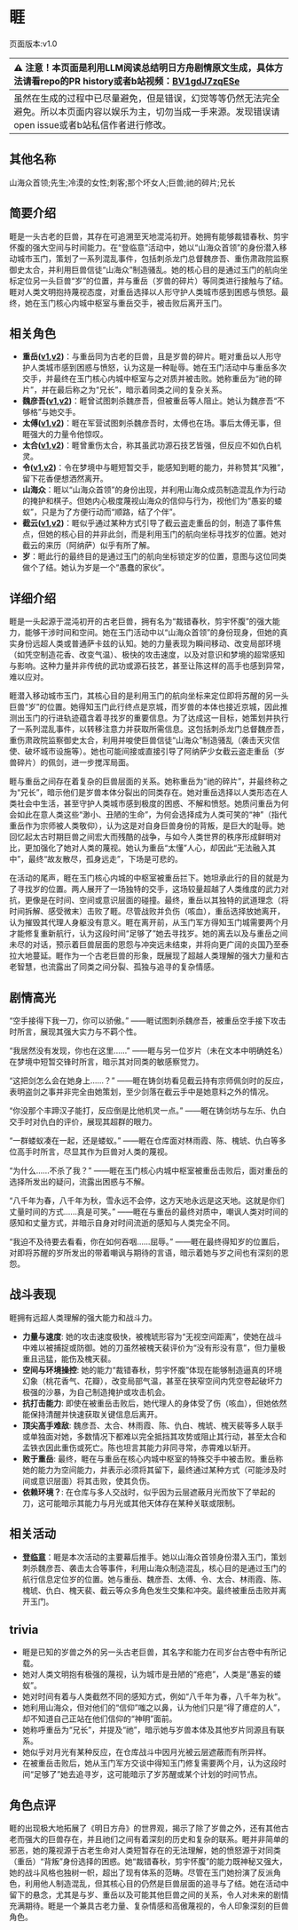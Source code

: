 # 睚
页面版本:v1.0
 

| :warning: 注意！本页面是利用LLM阅读总结明日方舟剧情原文生成，具体方法请看repo的PR history或者b站视频：[BV1gdJ7zqESe](https://www.bilibili.com/video/BV1gdJ7zqESe/)         |
|:----------------------------|
| 虽然在生成的过程中已尽量避免，但是错误，幻觉等等仍然无法完全避免。所以本页面内容以娱乐为主，切勿当成一手来源。发现错误请open issue或者b站私信作者进行修改。|



## 其他名称
山海众首领;先生;冷漠的女性;刺客;那个坏女人;巨兽;祂的碎片;兄长
## 简要介绍
睚是一头古老的巨兽，其存在可追溯至天地混沌初开。她拥有能够裁错春秋、剪宇怀腹的强大空间与时间能力。在“登临意”活动中，她以“山海众首领”的身份潜入移动城市玉门，策划了一系列混乱事件，包括刺杀龙门总督魏彦吾、重伤肃政院监察御史太合，并利用巨兽信徒“山海众”制造骚乱。她的核心目的是通过玉门的航向坐标定位另一头巨兽“岁”的位置，并与重岳（岁兽的碎片）等同类进行接触与了结。睚对人类文明抱持蔑视态度，对重岳选择以人形守护人类城市感到困惑与愤怒。最终，她在玉门核心内城中枢室与重岳交手，被击败后离开玉门。
## 相关角色
-   **重岳([v1](char_2024_chyue.md),[v2](../char_v3/char_2024_chyue.md))**：与重岳同为古老的巨兽，且是岁兽的碎片。睚对重岳以人形守护人类城市感到困惑与愤怒，认为这是一种耻辱。她在玉门活动中与重岳多次交手，并最终在玉门核心内城中枢室与之对质并被击败。她称重岳为“祂的碎片”，并在最后称之为“兄长”，暗示着同类之间的复杂关系。
-   **魏彦吾([v1](extended_char_wei_yan_wu.md),[v2](../char_v3/extended_char_wei_yan_wu.md))**：睚曾试图刺杀魏彦吾，但被重岳等人阻止。她认为魏彦吾“不够格”与她交手。
-   **太傅([v1](extended_char_tai_fu.md),[v2](../char_v3/extended_char_tai_fu.md))**：睚在军营试图刺杀魏彦吾时，太傅也在场。事后太傅无事，但睚强大的力量令他惊叹。
-   **太合([v1](extended_char_tai_he.md),[v2](../char_v3/extended_char_tai_he.md))**：睚曾重伤太合，称其虽武功源石技艺皆强，但反应不如仇白机灵。
-   **令([v1](char_2023_ling.md),[v2](../char_v3/char_2023_ling.md))**：令在梦境中与睚短暂交手，能感知到睚的能力，并称赞其“风雅”，留下花香便想洒然离开。
-   **山海众**：睚以“山海众首领”的身份出现，并利用山海众成员制造混乱作为行动的掩护和棋子。但她内心极度蔑视山海众的信仰与行为，视他们为“愚妄的蝼蚁”，只是为了方便行动而“顺路，结了个伴”。
-   **截云([v1](char_4078_bdhkgt.md),[v2](../char_v3/char_4078_bdhkgt.md))**：睚似乎通过某种方式引导了截云盗走重岳的剑，制造了事件焦点，但她的核心目的并非此剑，而是利用玉门的航向坐标寻找岁的位置。她对截云的来历（阿纳萨）似乎有所了解。
-   **岁**：睚此行的最终目的是通过玉门的航向坐标锁定岁的位置，意图与这位同类做个了结。她认为岁是一个“愚蠢的家伙”。
## 详细介绍
睚是一头起源于混沌初开的古老巨兽，拥有名为“裁错春秋，剪宇怀腹”的强大能力，能够干涉时间和空间。她在玉门活动中以“山海众首领”的身份现身，但她的真实身份远超人类或普通萨卡兹的认知。她的力量表现为瞬间移动、改变局部环境（如凭空制造花香、改变气温）、极快的攻击速度，以及对意识和梦境的超常感知与影响。这种力量并非传统的武功或源石技艺，甚至让陈这样的高手也感到异常，难以应对。

睚潜入移动城市玉门，其核心目的是利用玉门的航向坐标来定位即将苏醒的另一头巨兽“岁”的位置。她得知玉门此行终点是京城，而岁兽的本体也接近京城，因此推测出玉门的行进轨迹蕴含着寻找岁的重要信息。为了达成这一目标，她策划并执行了一系列混乱事件，以转移注意力并获取所需信息。这包括刺杀龙门总督魏彦吾，重伤肃政院监察御史太合，利用并唆使巨兽信徒“山海众”制造骚乱（袭击天灾信使、破坏城市设施等）。她也可能间接或直接引导了阿纳萨少女截云盗走重岳（岁兽碎片）的佩剑，进一步搅浑局面。

睚与重岳之间存在着复杂的巨兽层面的关系。她称重岳为“祂的碎片”，并最终称之为“兄长”，暗示他们是岁兽本体分裂出的同类存在。她对重岳选择以人类形态在人类社会中生活，甚至守护人类城市感到极度的困惑、不解和愤怒。她质问重岳为何会如此在意人类这些“渺小、丑陋的生命”，为何会选择成为人类可笑的“神”（指代重岳作为宗师被人类敬仰），认为这是对自身巨兽身份的背叛，是巨大的耻辱。她回忆起太古时期巨兽之间宏大而残酷的战争，与如今人类世界的秩序形成鲜明对比，更加强化了她对人类的蔑视。她认为重岳“太懂”人心，却因此“无法融入其中”，最终“故友散尽，孤身远走”，下场是可悲的。

在活动的尾声，睚在玉门核心内城的中枢室被重岳拦下。她坦承此行的目的就是为了寻找岁的位置。两人展开了一场独特的交手，这场较量超越了人类维度的武力对抗，更像是在时间、空间或意识层面的碰撞。最终，重岳以其独特的武道理念（将时间拆解、感受微末）击败了睚。尽管战败并负伤（咳血），重岳选择放她离开，认为摧毁其代理人身躯没有意义。睚在离开前，从玉门军方得知玉门城需要两个月才能修复重新航行，认为这段时间“足够了”她去寻找岁。她的离去以及与重岳之间未尽的对话，预示着巨兽层面的恩怨与冲突远未结束，并将向更广阔的炎国乃至泰拉大地蔓延。睚作为一个古老巨兽的形象，既展现了超越人类理解的强大力量和古老智慧，也流露出了同类之间分裂、孤独与追寻的复杂情感。
## 剧情高光
“空手接得下我一刀，你可以骄傲。”
——睚试图刺杀魏彦吾，被重岳空手接下攻击时所言，展现其强大实力与不羁个性。

“我居然没有发现，你也在这里......”
——睚与另一位岁片（未在文本中明确姓名）在梦境中短暂交锋时所言，暗示其对同类的敏感察觉力。

“这把剑怎么会在她身上......？”
——睚在铸剑坊看见截云持有宗师佩剑时的反应，表明盗剑之事并非完全由她策划，至少剑落在截云手中是她意料之外的情况。

“你没那个丰蹄汉子能打，反应倒是比他机灵一点。”
——睚在铸剑坊与左乐、仇白交手时对仇白的评价，展现其超群的眼力。

“一群蝼蚁凑在一起，还是蝼蚁。”
——睚在仓库面对林雨霞、陈、槐琥、仇白等多位高手时所言，尽显其作为巨兽对人类的蔑视。

“为什么......不杀了我？”
——睚在玉门核心内城中枢室被重岳击败后，面对重岳的选择所发出的疑问，流露出困惑与不解。

“八千年为春，八千年为秋，雪永远不会停，这方天地永远是这天地。这就是你们丈量时间的方式......真是可笑。”
——睚在与重岳的最终对质中，嘲讽人类对时间的感知和丈量方式，并暗示自身对时间流逝的感知与人类完全不同。

“我迫不及待要去看看，你在如何吞咽......屈辱。”
——睚在最终得知岁的位置后，对即将苏醒的岁所发出的带着嘲讽与期待的言语，暗示着她与岁之间也有深刻的恩怨。
## 战斗表现
睚拥有远超人类理解的强大能力和战斗力。
*   **力量与速度**: 她的攻击速度极快，被槐琥形容为“无视空间距离”，使她在战斗中难以被捕捉或防御。她的刀虽然被槐天裴评价为“没有形没有意”，但力量极重且迅猛，能伤及槐天裴。
*   **空间与环境操控**: 她的能力“裁错春秋，剪宇怀腹”体现在能够制造逼真的环境幻象（桃花香气、花瓣），改变局部气温，甚至在狭窄空间内凭空卷起破坏力极强的沙暴，为自己制造掩护或攻击机会。
*   **抗打击能力**: 即使在被重岳击败后，她代理人的身体受了伤（咳血），但她依然能保持清醒并快速获取关键信息后离开。
*   **顶尖高手难敌**: 魏彦吾、太合、林雨霞、陈、仇白、槐琥、槐天裴等多人联手或单独面对她，多数情况下都难以完全抵挡其攻势或阻止其行动，甚至太合和孟铁衣因此重伤或死亡。陈也坦言其能力非同寻常，赤霄难以斩开。
*   **败于重岳**: 最终，睚在与重岳在核心内城中枢室的特殊交手中被击败。重岳称她的能力为空间能力，并表示必须将其留下，最终通过某种方式（可能涉及时间或意识层面）将其击败，使其负伤。
*   **依赖环境？**: 在仓库与多人交战时，似乎因为云层遮蔽月光而放下了举起的刀，这可能暗示其能力与月光或其他天体存在某种关联或限制。
## 相关活动
-   **[登临意](../stories/act23side.md)**：睚是本次活动的主要幕后推手。她以山海众首领身份潜入玉门，策划刺杀魏彦吾、袭击太合等事件，利用山海众制造混乱，核心目的是通过玉门的航行信息定位岁的位置。她与重岳、魏彦吾、太傅、令、太合、林雨霞、陈、槐琥、仇白、槐天裴、截云等众多角色发生交集和冲突。最终被重岳击败并离开玉门。
## trivia
*   睚是已知的岁兽之外的另一头古老巨兽，其名字和能力在司岁台古卷中有所记载。
*   她对人类文明抱有极强的蔑视，认为城市是丑陋的“疮疤”，人类是“愚妄的蝼蚁”。
*   她对时间有着与人类截然不同的感知方式，例如“八千年为春，八千年为秋”。
*   她利用山海众，但对他们的“信仰”嗤之以鼻，认为他们只是“得了癔症的人”，却不知道自己正站在他们信仰的“神明”面前。
*   她称呼重岳为“兄长”，并提及“祂”，暗示她与岁兽本体及其他岁片同源且有联系。
*   她似乎对月光有某种反应，在仓库战斗中因月光被云层遮蔽而有所异样。
*   在被重岳击败后，她从玉门军方交谈中得知玉门修复需要两个月，认为这段时间“足够了”她去追寻岁，这可能暗示了岁苏醒或某个计划的时间节点。
## 角色点评
睚的出现极大地拓展了《明日方舟》的世界观，揭示了除了岁兽之外，还有其他古老而强大的巨兽存在，并且祂们之间有着深刻的历史和复杂的联系。睚并非简单的邪恶，她的蔑视源于古老生命对人类短暂存在的无法理解，她的愤怒源于对同类（重岳）“背叛”身份选择的困惑。她“裁错春秋，剪宇怀腹”的能力既神秘又强大，她的战斗风格也独树一帜，超出了现有体系的范畴。尽管在玉门她扮演了反派角色，利用他人制造混乱，但其核心目的仍然是巨兽层面的追寻与了结。她在活动中留下的悬念，尤其是与岁、重岳以及可能其他巨兽之间的关系，令人对未来的剧情充满期待。睚是一个兼具古老力量、复杂情感和高傲蔑视的，令人印象深刻的巨兽角色。